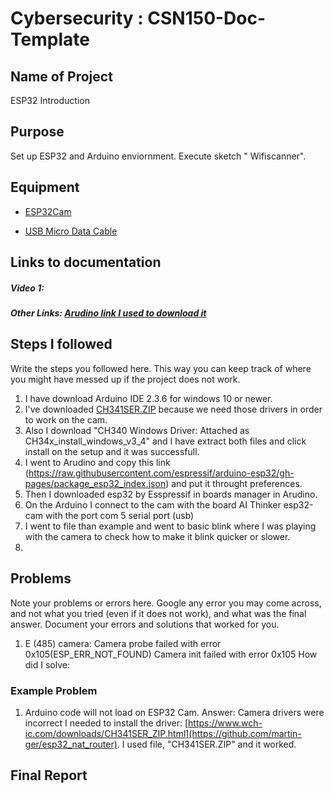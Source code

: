 # Cybersecurity : CSN150-Doc-Template

## Name of Project
ESP32 Introduction

## Purpose
Set up ESP32 and Arduino enviornment. Execute sketch " Wifiscanner". 

## Equipment
* [ESP32Cam](https://www.amazon.com/Aideepen-ESP32-CAM-Bluetooth-ESP32-CAM-MB-Arduino/dp/B08P2578LV/ref=sr_1_3?crid=4FY0ECFW0ZX7&keywords=ESP32+Cam&qid=1678902050&sprefix=esp32+cam%2Caps%2C240&sr=8-3)

* [USB Micro Data Cable](https://www.amazon.com/AmazonBasics-Male-Micro-Cable-Black/dp/B0711PVX6Z/ref=sr_1_1_sspa?keywords=micro+usb+data+cable&qid=1678902214&sprefix=Micro+USB+data+%2Caps%2C89&sr=8-1-spons&psc=1&spLa=ZW5jcnlwdGVkUXVhbGlmaWVyPUFaU0NaUVZHU1RFUlAmZW5jcnlwdGVkSWQ9QTA3NTA4MDVFVERCS01HVlgxM1YmZW5jcnlwdGVkQWRJZD1BMDE4NTE1NTIwWUdONkdWSzU1M1Amd2lkZ2V0TmFtZT1zcF9hdGYmYWN0aW9uPWNsaWNrUmVkaXJlY3QmZG9Ob3RMb2dDbGljaz10cnVl)

## Links to documentation

##### Video 1: 

##### Other Links: [Arudino link I used to download it](https://www.arduino.cc/en/software/)


## Steps I followed
Write the steps you followed here.  This way you can keep track of where you might have messed up if the project does not work.
1. I have download Arduino IDE 2.3.6 for windows 10 or newer.
2. I've downloaded [CH341SER.ZIP](https://www.wch.cn/downloads/CH341SER.ZIP.html?type=en) because we need those drivers in order to work on the cam.
3. Also I download "CH340 Windows Driver: Attached as CH34x_install_windows_v3_4" and I have extract both files and click install on the setup and it was successfull.
4. I went to Arudino and copy this link (https://raw.githubusercontent.com/espressif/arduino-esp32/gh-pages/package_esp32_index.json) and put it throught preferences.
5. Then I downloaded esp32 by Esspressif in boards manager in Arudino.
6. On the Arduino I connect to the cam with the board AI Thinker esp32-cam with the port com 5 serial port (usb)
7. I went to file than example and went to basic blink where I was playing with the camera to check how to make it blink quicker or slower.
8. 

## Problems
Note your problems or errors here.  Google any error you may come across, and not what you tried (even if it does not work), and what was the final answer. Document your errors and solutions that worked for you.  

1. E (485) camera: Camera probe failed with error 0x105(ESP_ERR_NOT_FOUND)
Camera init failed with error 0x105
 How did I solve: 

### Example Problem
1. Arduino code will not load on ESP32 Cam.
   Answer: Camera drivers were incorrect I needed to install the driver: [https://www.wch-ic.com/downloads/CH341SER_ZIP.html](https://github.com/martin-ger/esp32_nat_router).  I used file, "CH341SER.ZIP" and it worked.


## Final Report
